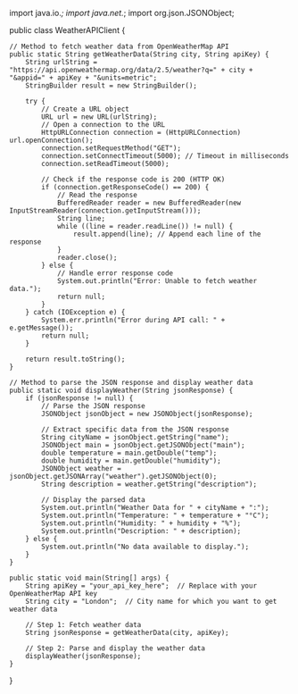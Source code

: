 import java.io.*;
import java.net.*;
import org.json.JSONObject;

public class WeatherAPIClient {

    // Method to fetch weather data from OpenWeatherMap API
    public static String getWeatherData(String city, String apiKey) {
        String urlString = "https://api.openweathermap.org/data/2.5/weather?q=" + city + "&appid=" + apiKey + "&units=metric";
        StringBuilder result = new StringBuilder();

        try {
            // Create a URL object
            URL url = new URL(urlString);
            // Open a connection to the URL
            HttpURLConnection connection = (HttpURLConnection) url.openConnection();
            connection.setRequestMethod("GET");
            connection.setConnectTimeout(5000); // Timeout in milliseconds
            connection.setReadTimeout(5000);

            // Check if the response code is 200 (HTTP OK)
            if (connection.getResponseCode() == 200) {
                // Read the response
                BufferedReader reader = new BufferedReader(new InputStreamReader(connection.getInputStream()));
                String line;
                while ((line = reader.readLine()) != null) {
                    result.append(line); // Append each line of the response
                }
                reader.close();
            } else {
                // Handle error response code
                System.out.println("Error: Unable to fetch weather data.");
                return null;
            }
        } catch (IOException e) {
            System.err.println("Error during API call: " + e.getMessage());
            return null;
        }

        return result.toString();
    }

    // Method to parse the JSON response and display weather data
    public static void displayWeather(String jsonResponse) {
        if (jsonResponse != null) {
            // Parse the JSON response
            JSONObject jsonObject = new JSONObject(jsonResponse);

            // Extract specific data from the JSON response
            String cityName = jsonObject.getString("name");
            JSONObject main = jsonObject.getJSONObject("main");
            double temperature = main.getDouble("temp");
            double humidity = main.getDouble("humidity");
            JSONObject weather = jsonObject.getJSONArray("weather").getJSONObject(0);
            String description = weather.getString("description");

            // Display the parsed data
            System.out.println("Weather Data for " + cityName + ":");
            System.out.println("Temperature: " + temperature + "°C");
            System.out.println("Humidity: " + humidity + "%");
            System.out.println("Description: " + description);
        } else {
            System.out.println("No data available to display.");
        }
    }

    public static void main(String[] args) {
        String apiKey = "your_api_key_here";  // Replace with your OpenWeatherMap API key
        String city = "London";  // City name for which you want to get weather data

        // Step 1: Fetch weather data
        String jsonResponse = getWeatherData(city, apiKey);

        // Step 2: Parse and display the weather data
        displayWeather(jsonResponse);
    }
}
